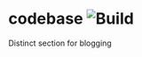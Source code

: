 # codebase ![Build](https://github.com/sayfessyd/codebase/workflows/.github/workflows/build.yml/badge.svg)
Distinct section for blogging

